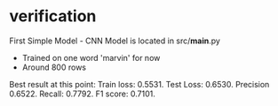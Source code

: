 # verification

First Simple Model - CNN
Model is located in src/__main__.py

* Trained on one word 'marvin' for now
* Around 800 rows

Best result at this point:
Train loss: 0.5531. Test Loss: 0.6530. Precision 0.6522. Recall: 0.7792. F1 score: 0.7101. 

